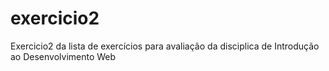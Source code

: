 # exercicio2
Exercicio2 da lista de exercícios para avaliação da disciplica de Introdução ao Desenvolvimento Web
